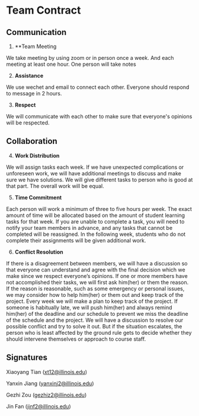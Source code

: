 # Team Contract

## Communication
1. **Team Meeting

We take meeting by using zoom or in person once a week. And each meeting at least one hour. One person will take notes 


2. **Assistance** 

We use wechet and email to connect each other. Everyone should respond to message in 2 hours.

3. **Respect** 

We will communicate with each other to make sure that everyone's opinions will be respected.

## Collaboration

4. **Work Distribution** 

We will assign tasks each week. If we have unexpected complications or unforeseen work, we will have additional meetings to discuss and make sure we have solutions. We will give different tasks to person who is good at that part. The overall work will be equal.

5. **Time Commitment** 

Each person will work a minimum of three to five hours per week. The exact amount of time will be allocated based on the amount of student learning tasks for that week. If you are unable to complete a task, you will need to notify your team members in advance, and any tasks that cannot be completed will be reassigned. In the following week, students who do not complete their assignments will be given additional work.

6. **Conflict Resolution** 

If there is a disagreement between members, we will have a discussion so that everyone can understand and agree with the final decision which we make since we respect everyone’s opinions. If one or more members have not accomplished their tasks, we will first ask him(her) or them the reason. If the reason is reasonable, such as some emergency or personal issues, we may consider how to help him(her) or them out and keep track of the project. Every week we will make a plan to keep track of the project. If someone is habitually late,  we will push him(her) and always remind him(her) of the deadline and our schedule to prevent we miss the deadline of the schedule and the project. We will have a discussion to resolve our possible conflict and try to solve it out. But if the situation escalates, the person who is least affected by the ground rule gets to decide whether they should intervene themselves or approach to course staff. 

## Signatures

Xiaoyang Tian (xt12@illinois.edu)

Yanxin Jiang (yanxinj2@illinois.edu)

Gezhi Zou (gezhiz2@illinois.edu)

Jin Fan (jinf2@illinois.edu)